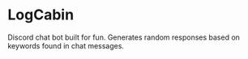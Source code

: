 # LogCabin
Discord chat bot built for fun.
Generates random responses based on keywords found in chat messages.

